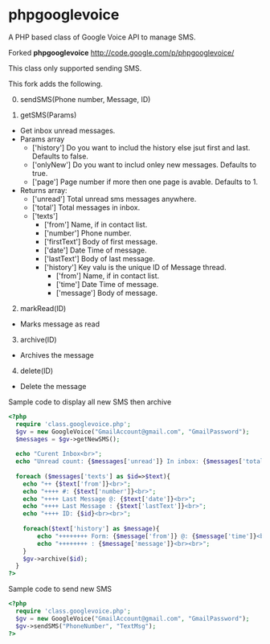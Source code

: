 phpgooglevoice
==============

A PHP based class of Google Voice API to manage SMS.

Forked __phpgooglevoice__ http://code.google.com/p/phpgooglevoice/

This class only supported sending SMS.

This fork adds the following.


0. sendSMS(Phone number, Message, ID)


1. getSMS(Params)
  * Get inbox unread messages.
  * Params array
    * ['history']		Do you want to includ the history else jsut first and last. Defaults to false.
    * ['onlyNew']		Do you want to includ onley new messages. Defaults to true.
    * ['page']		Page number if more then one page is avable. Defaults to 1.
  * Returns array:
    * ['unread']		Total unread sms messages anywhere.
    * ['total']		Total messages in inbox.
    * ['texts']
      * ['from']	Name, if in contact list.
      * ['number']	Phone number.
      * ['firstText']	Body of first message.
      * ['date']	Date Time of message.
      * ['lastText']	Body of last message.
      * ['history']	Key valu is the unique ID of Message thread.
        * ['from']	Name, if in contact list.
        * ['time']	Date Time of message.
        * ['message']	Body of message.

2.  markRead(ID)
  * Marks message as read 
  

3.  archive(ID)                     
  * Archives the message

4.  delete(ID)
  * Delete the message
  

Sample code to display all new SMS then archive
```php
<?php
  require 'class.googlevoice.php';
  $gv = new GoogleVoice("GmailAccount@gmail.com", "GmailPassword");  
  $messages = $gv->getNewSMS();
  
  echo "Curent Inbox<br>";
  echo "Unread count: {$messages['unread']} In inbox: {$messages['total']}<br><br>";
  
  foreach ($messages['texts'] as $id=>$text){
  	echo "++ {$text['from']}<br>";
	echo "++++ #: {$text['number']}<br>";
	echo "++++ Last Message @: {$text['date']}<br>";
	echo "++++ Last Message : {$text['lastText']}<br>";
	echo "++++ ID: {$id}<br><br>";
		
	foreach($text['history'] as $message){
		echo "++++++++ Form: {$message['from']} @: {$message['time']}<br>"; 
		echo "++++++++ : {$message['message']}<br><br>"; 
	}	 
   	$gv->archive($id);
  }
?>
```

Sample code to send new SMS
```php
<?php
  require 'class.googlevoice.php';
  $gv = new GoogleVoice("GmailAccount@gmail.com", "GmailPassword");
  $gv->sendSMS("PhoneNumber", "TextMsg");
?>  
```



